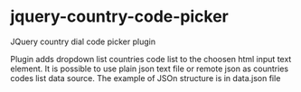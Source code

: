 # jquery-country-code-picker
JQuery country dial code picker plugin

Plugin adds dropdown list countries code list to the choosen html input text element. It is possible to use plain json text file or remote json as countries codes list data source. The example of JSOn structure is in data.json file
